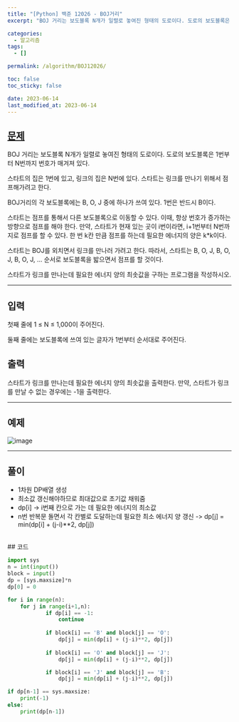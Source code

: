 ```yaml
---
title: "[Python] 백준 12026 - BOJ거리"
excerpt: "BOJ 거리는 보도블록 N개가 일렬로 놓여진 형태의 도로이다. 도로의 보도블록은 1번부터 N번까지 번호가 매겨져 있다."

categories:
  - 알고리즘
tags:
  - []

permalink: /algorithm/BOJ12026/

toc: false
toc_sticky: false

date: 2023-06-14
last_modified_at: 2023-06-14
---
```


## [문제](https://www.acmicpc.net/problem/12026)

BOJ 거리는 보도블록 N개가 일렬로 놓여진 형태의 도로이다. 도로의 보도블록은 1번부터 N번까지 번호가 매겨져 있다.

스타트의 집은 1번에 있고, 링크의 집은 N번에 있다. 스타트는 링크를 만나기 위해서 점프해가려고 한다.

BOJ거리의 각 보도블록에는 B, O, J 중에 하나가 쓰여 있다. 1번은 반드시 B이다.

스타트는 점프를 통해서 다른 보도블록으로 이동할 수 있다. 이때, 항상 번호가 증가하는 방향으로 점프를 해야 한다. 만약, 스타트가 현재 있는 곳이 i번이라면, i+1번부터 N번까지로 점프를 할 수 있다. 한 번 k칸 만큼 점프를 하는데 필요한 에너지의 양은 k*k이다.

스타트는 BOJ를 외치면서 링크를 만나러 가려고 한다. 따라서, 스타트는 B, O, J, B, O, J, B, O, J, ... 순서로 보도블록을 밟으면서 점프를 할 것이다.

스타트가 링크를 만나는데 필요한 에너지 양의 최솟값을 구하는 프로그램을 작성하시오.

***

## 입력
첫째 줄에 1 ≤ N ≤ 1,000이 주어진다.

둘째 줄에는 보도블록에 쓰여 있는 글자가 1번부터 순서대로 주어진다.

## 출력
스타트가 링크를 만나는데 필요한 에너지 양의 최솟값을 출력한다. 만약, 스타트가 링크를 만날 수 없는 경우에는 -1을 출력한다.

***

## 예제
![image](https://github.com/JS042/cs231n/assets/84077022/d605e0a4-f455-43d1-8ad3-43782e60b90f)

***

## 풀이
- 1차원 DP배열 생성
- 최소값 갱신해야하므로 최대값으로 초기값 채워줌
- dp[i] -> i번째 칸으로 가는 데 필요한 에너지의 최소값
- n번 반복문 돌면서 각 칸별로 도달하는데 필요한 최소 에너지 양 갱신 -> dp[j] = min(dp[i] + (j-i)**2, dp[j])
 

<br/>
## 코드

```python
import sys
n = int(input())
block = input()
dp = [sys.maxsize]*n
dp[0] = 0

for i in range(n):    
    for j in range(i+1,n):
            if dp[i] == -1:
                continue
            
            if block[i] == 'B' and block[j] == 'O':
                dp[j] = min(dp[i] + (j-i)**2, dp[j])
            
            if block[i] == 'O' and block[j] == 'J':
                dp[j] = min(dp[i] + (j-i)**2, dp[j])

            if block[i] == 'J' and block[j] == 'B':
                dp[j] = min(dp[i] + (j-i)**2, dp[j])

if dp[n-1] == sys.maxsize:
    print(-1)
else:
    print(dp[n-1])
```